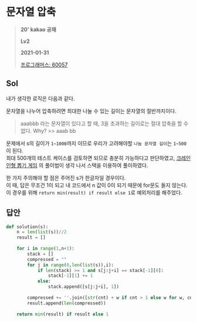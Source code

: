 # 문자열 압축
> **20' kakao 공채**
>
> **Lv2**
>
> **2021-01-31**
>
> [프로그래머스: 60057](https://programmers.co.kr/learn/courses/30/lessons/60057)


## Sol


내가 생각한 로직은 다음과 같다.


문자열을 나누어 압축하려면 최대한 나눌 수 있는 길이는 문자열의 절반까지이다.  
> aaabbb 라는 문자열이 있다고 할 때, 3을 초과하는 길이로는 절대 압축을 할 수 없다.
> Why? >> aaab bb
 
문제에서 s의 길이가 `1~1000`까지 이므로 우리가 고려해야할 `나눔 문자열 길이`는 `1~500`이 된다.  
최대 500개의 테스트 케이스를 검토하면 되므로 충분히 가능하다고 판단하였고, [크레인 인형 뽑기 게임](/크레인인형뽑기게임.md) 의 풀이법이 생각 나서 스택을 이용하여 풀이하였다.  


한 가지 주의해야 할 점은 주어진 s가 한글자일 경우이다.  
이 때, 답은 무조건 1이 되고 내 코드에서 n 값이 0이 되기 때문에 for문도 돌지 않는다.  
이 경우를 위해 `return min(result) if result else 1`로 예외처리를 해주었다.

 
## 답안
```python
def solution(s):
    n = len(list(s))//2
    result = []
    
    for i in range(1,n+1):
        stack = []
        compressed = ""
        for j in range(0,len(list(s)),i):
            if len(stack) >= 1 and s[j:j+i] == stack[-1][0]:
                stack[-1][1] += 1
            else:
                stack.append([s[j:j+i], 1])
    
        compressed += ''.join([str(cnt) + w if cnt > 1 else w for w, cnt in stack])
        result.append(len(compressed))
        
    return min(result) if result else 1
```